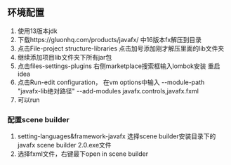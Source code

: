 
## 环境配置
1. 使用13版本jdk
2. 下载https://gluonhq.com/products/javafx/ 中16版本fx解压到目录
3. 点击File-project structure-libraries 点击加号添加刚才解压里面的lib文件夹
4. 继续添加项目lib文件夹下所有jar包
5. 点击files-settings-plugins 右侧marketplace搜索框输入lombok安装 重启idea
6. 点击Run-edit configuration， 在vm options中输入 --module-path "javafx-lib绝对路径" --add-modules javafx.controls,javafx.fxml
7. 可以run
 ### 配置scene builder
1.  setting-languages&framework-javafx 选择scene builder安装目录下的javafx scene builder 2.0.exe文件
2. 选择fxml文件，右键最下open in scene builder
